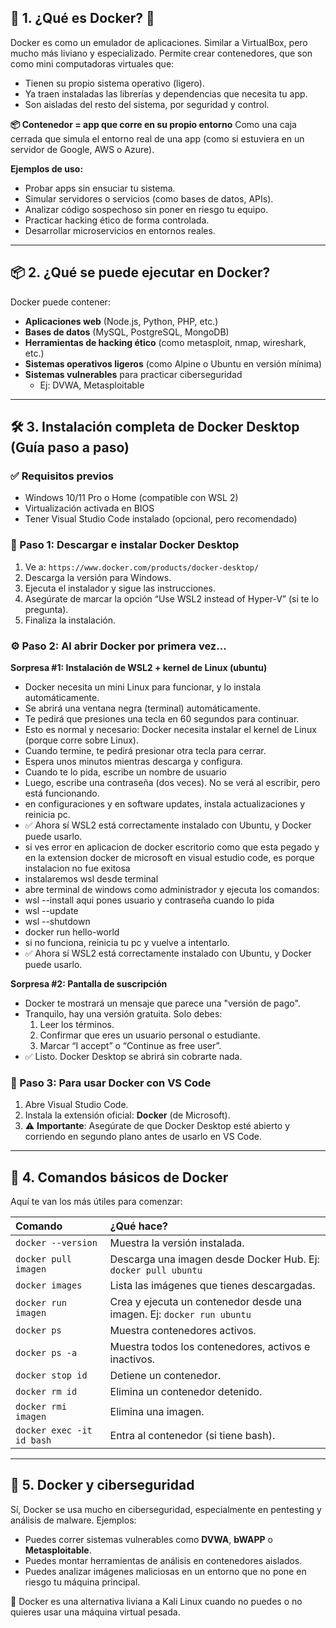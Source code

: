 ## 🧠 1. ¿Qué es Docker? 🐳
Docker es como un emulador de aplicaciones.
Similar a VirtualBox, pero mucho más liviano y especializado.
Permite crear contenedores, que son como mini computadoras virtuales que:

*   Tienen su propio sistema operativo (ligero).
*   Ya traen instaladas las librerías y dependencias que necesita tu app.
*   Son aisladas del resto del sistema, por seguridad y control.

**📦 Contenedor = app que corre en su propio entorno**
Como una caja cerrada que simula el entorno real de una app (como si estuviera en un servidor de Google, AWS o Azure).

**Ejemplos de uso:**

*   Probar apps sin ensuciar tu sistema.
*   Simular servidores o servicios (como bases de datos, APIs).
*   Analizar código sospechoso sin poner en riesgo tu equipo.
*   Practicar hacking ético de forma controlada.
*   Desarrollar microservicios en entornos reales.

---

## 📦 2. ¿Qué se puede ejecutar en Docker?
Docker puede contener:

*   **Aplicaciones web** (Node.js, Python, PHP, etc.)
*   **Bases de datos** (MySQL, PostgreSQL, MongoDB)
*   **Herramientas de hacking ético** (como metasploit, nmap, wireshark, etc.)
*   **Sistemas operativos ligeros** (como Alpine o Ubuntu en versión mínima)
*   **Sistemas vulnerables** para practicar ciberseguridad
    *   Ej: DVWA, Metasploitable

---

## 🛠️ 3. Instalación completa de Docker Desktop (Guía paso a paso)
### ✅ Requisitos previos
*   Windows 10/11 Pro o Home (compatible con WSL 2)
*   Virtualización activada en BIOS
*   Tener Visual Studio Code instalado (opcional, pero recomendado)

### 🔽 Paso 1: Descargar e instalar Docker Desktop
1.  Ve a: `https://www.docker.com/products/docker-desktop/`
2.  Descarga la versión para Windows.
3.  Ejecuta el instalador y sigue las instrucciones.
4.  Asegúrate de marcar la opción “Use WSL2 instead of Hyper-V” (si te lo pregunta).
5.  Finaliza la instalación.

### ⚙️ Paso 2: Al abrir Docker por primera vez…
**Sorpresa #1: Instalación de WSL2 + kernel de Linux (ubuntu)**
*   Docker necesita un mini Linux para funcionar, y lo instala automáticamente.
*   Se abrirá una ventana negra (terminal) automáticamente.
*   Te pedirá que presiones una tecla en 60 segundos para continuar.
*   Esto es normal y necesario: Docker necesita instalar el kernel de Linux (porque corre sobre Linux).
*   Cuando termine, te pedirá presionar otra tecla para cerrar.
*   Espera unos minutos mientras descarga y configura.
*   Cuando te lo pida, escribe un nombre de usuario
*   Luego, escribe una contraseña (dos veces). No se verá al escribir, pero está funcionando.
*   en configuraciones y en software updates, instala actualizaciones y reinicia pc.
*   ✅ Ahora sí WSL2 está correctamente instalado con Ubuntu, y Docker puede usarlo.
*   si ves error en aplicacion de docker escritorio como que esta pegado y en la extension docker de microsoft en visual estudio code, es porque instalacion no fue exitosa
*   instalaremos wsl desde terminal
*   abre terminal de windows como administrador y ejecuta los comandos: 
*   wsl --install    aqui pones usuario y contraseña cuando lo pida
*   wsl --update
*   wsl --shutdown
*   docker run hello-world
*   si no funciona, reinicia tu pc y vuelve a intentarlo.
*   ✅ Ahora sí WSL2 está correctamente instalado con Ubuntu, y Docker puede usarlo.

**Sorpresa #2: Pantalla de suscripción**
*   Docker te mostrará un mensaje que parece una "versión de pago".
*   Tranquilo, hay una versión gratuita. Solo debes:
    1.  Leer los términos.
    2.  Confirmar que eres un usuario personal o estudiante.
    3.  Marcar “I accept” o “Continue as free user”.
*   ✅ Listo. Docker Desktop se abrirá sin cobrarte nada.

### 🧩 Paso 3: Para usar Docker con VS Code
1.  Abre Visual Studio Code.
2.  Instala la extensión oficial: **Docker** (de Microsoft).
3.  ⚠️ **Importante**: Asegúrate de que Docker Desktop esté abierto y corriendo en segundo plano antes de usarlo en VS Code.

---

## 🧾 4. Comandos básicos de Docker
Aquí te van los más útiles para comenzar:

| Comando | ¿Qué hace? |
| :--- | :--- |
| `docker --version` | Muestra la versión instalada. |
| `docker pull imagen` | Descarga una imagen desde Docker Hub. Ej: `docker pull ubuntu` |
| `docker images` | Lista las imágenes que tienes descargadas. |
| `docker run imagen` | Crea y ejecuta un contenedor desde una imagen. Ej: `docker run ubuntu` |
| `docker ps` | Muestra contenedores activos. |
| `docker ps -a` | Muestra todos los contenedores, activos e inactivos. |
| `docker stop id` | Detiene un contenedor. |
| `docker rm id` | Elimina un contenedor detenido. |
| `docker rmi imagen` | Elimina una imagen. |
| `docker exec -it id bash`| Entra al contenedor (si tiene bash). |

---

## 🧠 5. Docker y ciberseguridad
Sí, Docker se usa mucho en ciberseguridad, especialmente en pentesting y análisis de malware. Ejemplos:

*   Puedes correr sistemas vulnerables como **DVWA**, **bWAPP** o **Metasploitable**.
*   Puedes montar herramientas de análisis en contenedores aislados.
*   Puedes analizar imágenes maliciosas en un entorno que no pone en riesgo tu máquina principal.

🧪 Docker es una alternativa liviana a Kali Linux cuando no puedes o no quieres usar una máquina virtual pesada.
